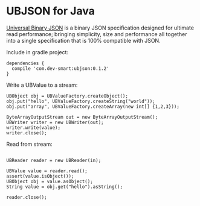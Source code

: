 # UBJSON for Java #

[Universal Binary JSON](http://ubjson.org/) is a binary JSON specification
designed for ultimate read performance; bringing simplicity, size and
performance all together into a single specification that is 100% compatible
with JSON.

Include in gradle project:

```
dependencies {
  compile 'com.dev-smart:ubjson:0.1.2'
}
```

Write a UBValue to a stream:

```
UBObject obj = UBValueFactory.createObject();
obj.put("hello", UBValueFactory.createString("world"));
obj.put("array", UBValueFactory.createArray(new int[] {1,2,3}));

ByteArrayOutputStream out = new ByteArrayOutputStream();
UBWriter writer = new UBWriter(out);
writer.write(value);
writer.close();

```


Read from stream:

```

UBReader reader = new UBReader(in);

UBValue value = reader.read();
assert(value.isObject());
UBObject obj = value.asObject();
String value = obj.get("hello").asString();

reader.close();

```
